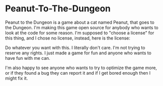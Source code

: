 # Peanut-To-The-Dungeon
Peanut to the Dungeon is a game about a cat named Peanut, that goes to the Dungeon.
I'm making this game open source for anybody who wants to look at the code for some reason.
I'm supposed to "choose a license" for this thing, and I chose no license, instead, here is the license:

Do whatever you want with this. I literally don't care.
I'm not trying to reserve any rights.
I just made a game for fun and anyone who wants to have fun with me can.

I'm also happy to see anyone who wants to try to optimize the game more, or if they found a bug they can report it and if I get bored enough then I might fix it.
